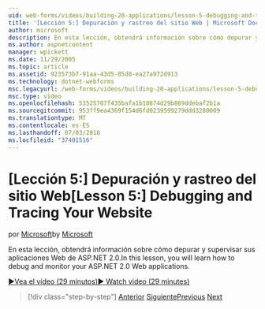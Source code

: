 ```yaml
---
uid: web-forms/videos/building-20-applications/lesson-5-debugging-and-tracing-your-website
title: '[Lección 5:] Depuración y rastreo del sitio Web | Microsoft Docs'
author: microsoft
description: En esta lección, obtendrá información sobre cómo depurar y supervisar sus aplicaciones Web de ASP.NET 2.0.
ms.author: aspnetcontent
manager: wpickett
ms.date: 11/29/2005
ms.topic: article
ms.assetid: 923573b7-91aa-43d5-85d8-ea27a972d913
ms.technology: dotnet-webforms
msc.legacyurl: /web-forms/videos/building-20-applications/lesson-5-debugging-and-tracing-your-website
msc.type: video
ms.openlocfilehash: 53525707f435bafa1b10874d29b869ddebaf2b1a
ms.sourcegitcommit: 953ff9ea4369f154d6fd0239599279ddd3280009
ms.translationtype: MT
ms.contentlocale: es-ES
ms.lasthandoff: 07/03/2018
ms.locfileid: "37401516"
---
```

<a name="lesson-5-debugging-and-tracing-your-website"></a><span data-ttu-id="8641c-103">[Lección 5:] Depuración y rastreo del sitio Web</span><span class="sxs-lookup"><span data-stu-id="8641c-103">[Lesson 5:] Debugging and Tracing Your Website</span></span>
====================
<span data-ttu-id="8641c-104">por [Microsoft](https://github.com/microsoft)</span><span class="sxs-lookup"><span data-stu-id="8641c-104">by [Microsoft](https://github.com/microsoft)</span></span>

<span data-ttu-id="8641c-105">En esta lección, obtendrá información sobre cómo depurar y supervisar sus aplicaciones Web de ASP.NET 2.0.</span><span class="sxs-lookup"><span data-stu-id="8641c-105">In this lesson, you will learn how to debug and monitor your ASP.NET 2.0 Web applications.</span></span>

[<span data-ttu-id="8641c-106">&#9654;Vea el vídeo (29 minutos)</span><span class="sxs-lookup"><span data-stu-id="8641c-106">&#9654; Watch video (29 minutes)</span></span>](https://channel9.msdn.com/Blogs/ASP-NET-Site-Videos/lesson-5-debugging-and-tracing-your-website)

> [!div class="step-by-step"]
> <span data-ttu-id="8641c-107">[Anterior](lesson-4-understanding-web-application-state.md)
> [Siguiente](lesson-6-working-with-stylesheets-and-master-pages.md)</span><span class="sxs-lookup"><span data-stu-id="8641c-107">[Previous](lesson-4-understanding-web-application-state.md)
[Next](lesson-6-working-with-stylesheets-and-master-pages.md)</span></span>
